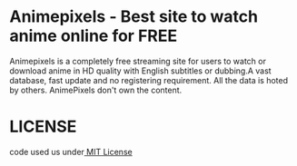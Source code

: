 # Animepixels - Best site to watch anime online for FREE

Animepixels is a completely free streaming site for users to watch or download anime in HD quality with English subtitles or dubbing.A vast database, fast update and no registering requirement. All the data is hoted by others. AnimePixels don't own the content.

# LICENSE 

code used us under[ MIT License](/LICENSE) 

